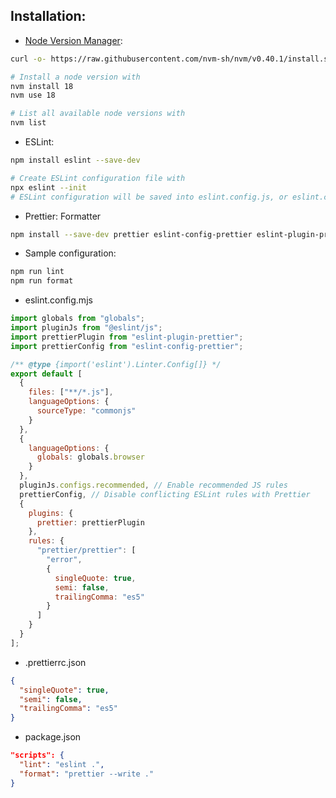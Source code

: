 ## Installation:

- [Node Version Manager](https://github.com/nvm-sh/nvm):

```bash
curl -o- https://raw.githubusercontent.com/nvm-sh/nvm/v0.40.1/install.sh | bash

# Install a node version with
nvm install 18
nvm use 18

# List all available node versions with
nvm list
```

- ESLint:

```bash
npm install eslint --save-dev

# Create ESLint configuration file with
npx eslint --init
# ESLint configuration will be saved into eslint.config.js, or eslint.config.mjs, or .eslintrc.json
```

- Prettier: Formatter

```bash
npm install --save-dev prettier eslint-config-prettier eslint-plugin-prettier
```

- Sample configuration:

```bash
npm run lint
npm run format
```

  + eslint.config.mjs
```mjs
import globals from "globals";
import pluginJs from "@eslint/js";
import prettierPlugin from "eslint-plugin-prettier";
import prettierConfig from "eslint-config-prettier";

/** @type {import('eslint').Linter.Config[]} */
export default [
  {
    files: ["**/*.js"],
    languageOptions: {
      sourceType: "commonjs"
    }
  },
  {
    languageOptions: {
      globals: globals.browser
    }
  },
  pluginJs.configs.recommended, // Enable recommended JS rules
  prettierConfig, // Disable conflicting ESLint rules with Prettier
  {
    plugins: {
      prettier: prettierPlugin
    },
    rules: {
      "prettier/prettier": [
        "error",
        {
          singleQuote: true,
          semi: false,
          trailingComma: "es5"
        }
      ]
    }
  }
];
```

  + .prettierrc.json
```json
{
  "singleQuote": true,
  "semi": false,
  "trailingComma": "es5"
}
```

  + package.json

```json
"scripts": {
  "lint": "eslint .",
  "format": "prettier --write ."
}
```
